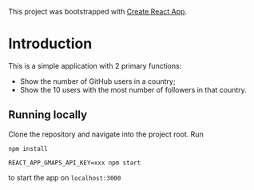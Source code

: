 This project was bootstrapped with [Create React App](https://github.com/facebookincubator/create-react-app).

# Introduction

This is a simple application with 2 primary functions:

* Show the number of GitHub users in a country;
* Show the 10 users with the most number of followers in that country.

## Running locally

Clone the repository and navigate into the project root. Run

```
npm install

REACT_APP_GMAPS_API_KEY=xxx npm start
```

to start the app on `localhost:3000`
